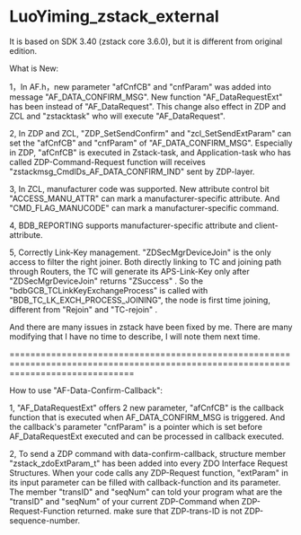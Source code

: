 # LuoYiming_zstack_external

It is based on SDK 3.40 (zstack core 3.6.0), but it is different from original edition.

What is New:

1，In AF.h，new parameter "afCnfCB" and "cnfParam" was added into message "AF_DATA_CONFIRM_MSG". New function "AF_DataRequestExt" has been instead of "AF_DataRequest". This change also effect in ZDP and ZCL and "zstacktask" who will execute "AF_DataRequest".

2, In ZDP and ZCL, "ZDP_SetSendConfirm" and "zcl_SetSendExtParam" can set the "afCnfCB" and "cnfParam" of "AF_DATA_CONFIRM_MSG". Especially in ZDP, "afCnfCB" is executed in Zstack-task, and Application-task who has called ZDP-Command-Request function will receives "zstackmsg_CmdIDs_AF_DATA_CONFIRM_IND" sent by ZDP-layer.

3, In ZCL, manufacturer code was supported. New attribute control bit "ACCESS_MANU_ATTR" can mark a manufacturer-specific attribute. And "CMD_FLAG_MANUCODE" can mark a manufacturer-specific command.

4, BDB_REPORTING supports manufacturer-specific attribute and client-attribute.

5, Correctly Link-Key management. "ZDSecMgrDeviceJoin" is the only access to filter the right joiner. Both directly linking to TC and joining path through Routers, the TC will generate its APS-Link-Key only after "ZDSecMgrDeviceJoin" returns "ZSuccess" . So the "bdbGCB_TCLinkKeyExchangeProcess" is called with "BDB_TC_LK_EXCH_PROCESS_JOINING", the node is first time joining, different from "Rejoin" and "TC-rejoin" . 

And there are many issues in zstack have been fixed by me. There are many modifying that I have no time to describe, I will note them next time.


====================================================================================================================================

How to use "AF-Data-Confirm-Callback":

1, "AF_DataRequestExt" offers 2 new parameter, "afCnfCB" is the callback function that is executed when AF_DATA_CONFIRM_MSG is triggered. And the callback's parameter "cnfParam" is a pointer which is set before AF_DataRequestExt executed and can be processed in callback executed.

2, To send a ZDP command with data-confirm-callback, structure member "zstack_zdoExtParam_t" has been added into every ZDO Interface Request Structures. When your code calls any ZDP-Request function, "extParam" in its input parameter can be filled with callback-function and its parameter. The member "transID" and "seqNum" can told your program what are the "transID" and "seqNum" of your current ZDP-Command when ZDP-Request-Function returned. make sure that ZDP-trans-ID is not ZDP-sequence-number. 






















